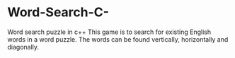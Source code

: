 # Word-Search-C-
Word search puzzle in c++
This game is to search for existing English words in a word puzzle. The words can be found vertically, horizontally and diagonally. 
